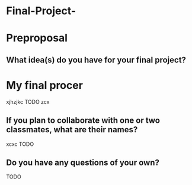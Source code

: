 # Final-Project-
# Preproposal

## What idea(s) do you have for your final project?
# My final procer 
xjhzjkc
TODO
zcx
## If you plan to collaborate with one or two classmates, what are their names?
xcxc
TODO

## Do you have any questions of your own?

TODO
